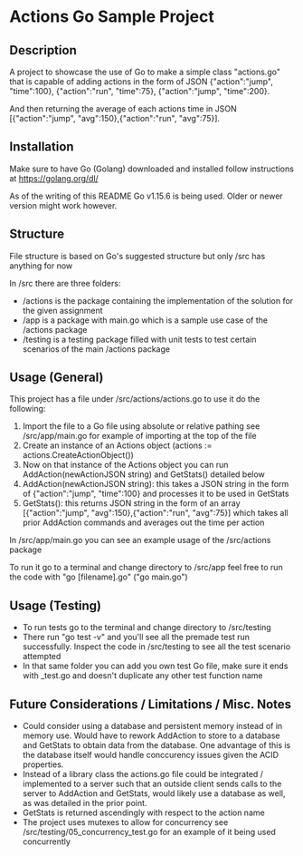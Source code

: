 # Actions Go Sample Project

## Description

A project to showcase the use of Go to make a simple class "actions.go" that is capable of adding actions in the form of JSON {"action":"jump", "time":100}, {"action":"run", "time":75}, {"action":"jump", "time":200}. 

And then returning the average of each actions time in JSON [{"action":"jump", "avg":150},{"action":"run", "avg":75}].

## Installation

Make sure to have Go (Golang) downloaded and installed follow instructions at https://golang.org/dl/

As of the writing of this README Go v1.15.6 is being used. Older or newer version might work however.

## Structure
File structure is based on Go's suggested structure but only /src has anything for now

In /src there are three folders:

- /actions is the package containing the implementation of the solution for the given assignment
- /app is a package with main.go which is a sample use case of the /actions package
- /testing is a testing package filled with unit tests to test certain scenarios of the main /actions package

## Usage (General)
This project has a file under /src/actions/actions.go to use it do the following:

1. Import the file to a Go file using absolute or relative pathing see /src/app/main.go for example of importing at the top of the file
2. Create an instance of an Actions object (actions := actions.CreateActionObject())
3. Now on that instance of the Actions object you can run AddAction(newActionJSON string) and GetStats() detailed below
4. AddAction(newActionJSON string): this takes a JSON string in the form of {"action":"jump", "time":100} and processes it to be used in GetStats
5. GetStats(): this returns JSON string in the form of an array [{"action":"jump", "avg":150},{"action":"run", "avg":75}] which takes all prior AddAction commands and averages out the time per action

In /src/app/main.go you can see an example usage of the /src/actions package

To run it go to a terminal and change directory to /src/app feel free to run the code with "go [filename].go" ("go main.go")

## Usage (Testing)

- To run tests go to the terminal and change directory to /src/testing
- There run "go test -v" and you'll see all the premade test run successfully. Inspect the code in /src/testing to see all the test scenario attempted
- In that same folder you can add you own test Go file, make sure it ends with _test.go and doesn't duplicate any other test function name

## Future Considerations / Limitations / Misc. Notes

- Could consider using a database and persistent memory instead of in memory use. Would have to rework AddAction to store to a database and GetStats to obtain data from the database. One advantage of this is the database itself would handle conccurency issues given the ACID properties.
- Instead of a library class the actions.go file could be integrated / implemented to a server such that an outside client sends calls to the server to AddAction and GetStats, would likely use a database as well, as was detailed in the prior point.
- GetStats is returned ascendingly with respect to the action name
- The project uses mutexes to allow for concurrency see /src/testing/05_concurrency_test.go for an example of it being used concurrently
